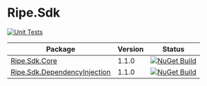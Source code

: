 # Ripe.Sdk
[![Unit Tests](https://github.com/matt-andrews/Ripe.Sdk/actions/workflows/unit-tests.yml/badge.svg)](https://github.com/matt-andrews/Ripe.Sdk/actions/workflows/unit-tests.yml)

Package|Version|Status
-|-|-
[Ripe.Sdk.Core](https://github.com/matt-andrews/Ripe.Sdk/tree/main/Ripe.Sdk.Core)|1.1.0|[![NuGet Build](https://github.com/matt-andrews/Ripe.Sdk/actions/workflows/nuget-publish-core.yml/badge.svg?branch=main)](https://github.com/matt-andrews/Ripe.Sdk/actions/workflows/nuget-publish-core.yml)
[Ripe.Sdk.DependencyInjection](https://github.com/matt-andrews/Ripe.Sdk/tree/main/Ripe.Sdk.DependencyInjection)|1.1.0|[![NuGet Build](https://github.com/matt-andrews/Ripe.Sdk/actions/workflows/nuget-publish-dependencyinjection.yml/badge.svg?branch=main)](https://github.com/matt-andrews/Ripe.Sdk/actions/workflows/nuget-publish-dependencyinjection.yml)

